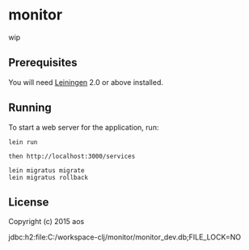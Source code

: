 # monitor

wip

## Prerequisites

You will need [Leiningen][1] 2.0 or above installed.

[1]: https://github.com/technomancy/leiningen

## Running

To start a web server for the application, run:

    lein run
    
    then http://localhost:3000/services
    
    lein migratus migrate
    lein migratus rollback

## License

Copyright (c) 2015 aos

jdbc:h2:file:C:/workspace-clj/monitor/monitor_dev.db;FILE_LOCK=NO